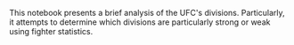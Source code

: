 This notebook presents a brief analysis of the UFC's divisions. Particularly, it attempts to determine which divisions are particularly strong or weak using fighter statistics.
